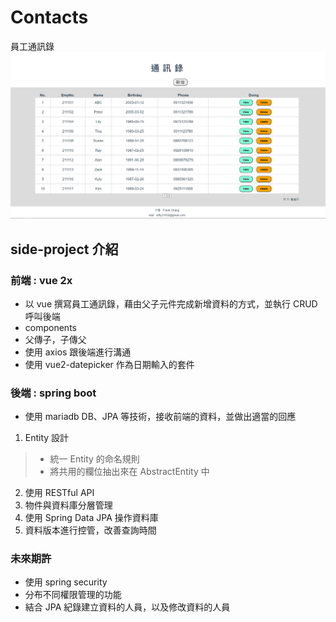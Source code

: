 # Contacts
員工通訊錄
![](https://github.com/Frank0321/Contacts/blob/master/contacts-frontend/src/assets/images/home_version_220109.png)

## side-project 介紹
### 前端 : vue 2x
- 以 vue 撰寫員工通訊錄，藉由父子元件完成新增資料的方式，並執行 CRUD 呼叫後端
- components
- 父傳子，子傳父
- 使用 axios 跟後端進行溝通
- 使用 vue2-datepicker 作為日期輸入的套件
  
### 後端 : spring boot
- 使用 mariadb DB、JPA 等技術，接收前端的資料，並做出適當的回應
1. Entity 設計
> - 統一 Entity 的命名規則
> - 將共用的欄位抽出來在 AbstractEntity 中
2. 使用 RESTful API
3. 物件與資料庫分層管理
4. 使用 Spring Data JPA 操作資料庫
5. 資料版本進行控管，改善查詢時間

  
### 未來期許
- 使用 spring security
- 分布不同權限管理的功能
- 結合 JPA 紀錄建立資料的人員，以及修改資料的人員
